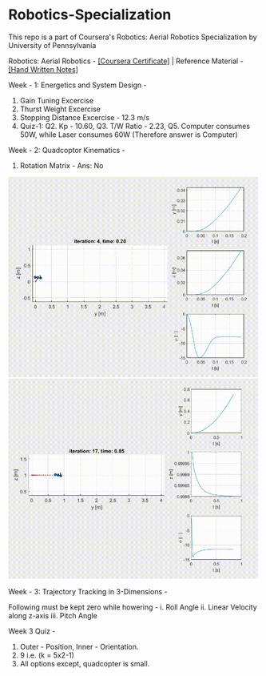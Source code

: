 # Robotics-Specialization

This repo is a part of Coursera's Robotics: Aerial Robotics Specialization by University of Pennsylvania 

Robotics: Aerial Robotics - [[Coursera Certificate]](https://www.coursera.org/account/accomplishments/certificate/U7UD3KBVWMXH) | Reference Material - [[Hand Written Notes]](https://github.com/souvik0306/Robotics-Specialization/blob/543406c292f7d92bed6455d18adfccc827dd6531/Aerial%20Robotics/Aerial%20Robotics%20Notes.pdf)

Week - 1:
Energetics and System Design - 

1. Gain Tuning Excercise
2. Thurst Weight Excercise
3. Stopping Distance Excercise - 12.3 m/s
4. Quiz-1:  Q2. Kp - 10.60, Q3. T/W Ratio - 2.23, Q5. Computer consumes 50W, while Laser consumes 60W (Therefore answer is Computer)

Week - 2:
Quadcoptor Kinematics - 
1. Rotation Matrix - Ans: No

<img src="https://github.com/souvik0306/Robotics-Specialization/blob/main/Aerial Robotics/Media/Assignement_2.gif" width="500" height="400">

<img src="https://github.com/souvik0306/Robotics-Specialization/blob/main/Aerial Robotics/Media/Assignement_2_line.gif" width="500" height="400">

Week - 3:
Trajectory Tracking in 3-Dimensions - 

Following must be kept zero while howering - 
i. Roll Angle
ii. Linear Velocity along z-axis
iii. Pitch Angle

Week 3 Quiz - 
1. Outer - Position, Inner - Orientation.
2. 9 i.e. (k = 5x2-1)
3. All options except, quadcopter is small.
